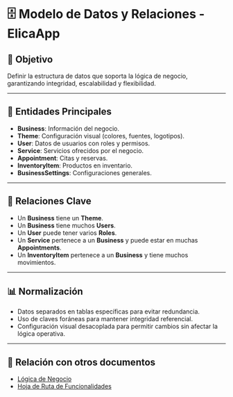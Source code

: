 # 🗄️ Modelo de Datos y Relaciones - ElicaApp

## 🎯 Objetivo
Definir la estructura de datos que soporta la lógica de negocio, garantizando integridad, escalabilidad y flexibilidad.

---

## 📌 Entidades Principales
- **Business**: Información del negocio.
- **Theme**: Configuración visual (colores, fuentes, logotipos).
- **User**: Datos de usuarios con roles y permisos.
- **Service**: Servicios ofrecidos por el negocio.
- **Appointment**: Citas y reservas.
- **InventoryItem**: Productos en inventario.
- **BusinessSettings**: Configuraciones generales.

---

## 🔗 Relaciones Clave
- Un **Business** tiene un **Theme**.
- Un **Business** tiene muchos **Users**.
- Un **User** puede tener varios **Roles**.
- Un **Service** pertenece a un **Business** y puede estar en muchas **Appointments**.
- Un **InventoryItem** pertenece a un **Business** y tiene muchos movimientos.

---

## 📊 Normalización
- Datos separados en tablas específicas para evitar redundancia.
- Uso de claves foráneas para mantener integridad referencial.
- Configuración visual desacoplada para permitir cambios sin afectar la lógica operativa.

---

## 📂 Relación con otros documentos
- [Lógica de Negocio](/LOGICA_NEGOCIO.md)
- [Hoja de Ruta de Funcionalidades](/ROADMAP.md)
